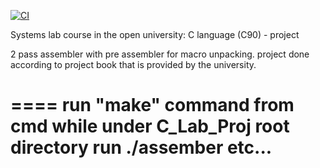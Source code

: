 [![CI](https://github.com/RomanR-dev/C_Lab_Proj/actions/workflows/CI.yml/badge.svg)](https://github.com/RomanR-dev/C_Lab_Proj/actions/workflows/CI.yml)

Systems lab course in the open university:
    C language (C90) - project

2 pass assembler with pre assembler for macro unpacking.
project done according to project book that is
provided by the university.


====
run "make" command from cmd while under C_Lab_Proj root directory
run ./assember <fileName1> <fileName2> <fileName3>  etc...
====
